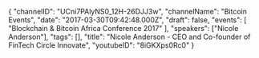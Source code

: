 {
    "channelID": "UCni7PAlyNS0_12H-26DJJ3w",
    "channelName": "Bitcoin Events",
    "date": "2017-03-30T09:42:48.000Z",
    "draft": false,
    "events": [
        "Blockchain & Bitcoin Africa Conference 2017"
    ],
    "speakers": ["Nicole Anderson"],
    "tags": [],
    "title": "Nicole Anderson - CEO and Co-founder of FinTech Circle Innovate",
    "youtubeID": "8iGKXps0Rc0"
}
